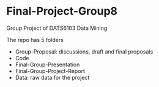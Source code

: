 # Final-Project-Group8
Group Project of DATS6103 Data Mining

The repo has 5 folders

- Group-Proposal: discussions, draft and final proposals
- Code
- Final-Group-Presentation
- Final-Group-Project-Report
- Data: raw data for the project
